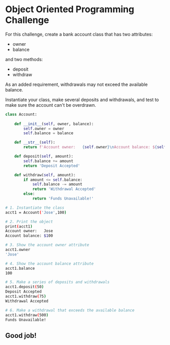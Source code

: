 # Object Oriented Programming Challenge
For this challenge, create a bank account class that has two attributes:
- owner
- balance

and two methods:
- deposit
- withdraw

As an added requirement, withdrawals may not exceed the available balance.

Instantiate your class, make several deposits and withdrawals, and test to make sure the account can't be overdrawn.

```py
class Account:
	
	def __init__(self, owner, balance):
		self.owner = owner
		self.balance = balance

	def __str__(self):
		return f'Account owner:   {self.owner}\nAccount balance: ${self.balance}'

	def deposit(self, amount):
		self.balance += amount
		return 'Deposit Accepted'

	def withdraw(self, amount):
		if amount <= self.balance:
			self.balance -= amount
			return 'Withdrawal Accepted'
		else:
			return 'Funds Unavailable!'
```
```sh
# 1. Instantiate the class
acct1 = Account('Jose',100)
```
```sh
# 2. Print the object
print(acct1)
Account owner:   Jose
Account balance: $100
```
```sh
# 3. Show the account owner attribute
acct1.owner
'Jose'
```
```sh
# 4. Show the account balance attribute
acct1.balance
100
```
```sh
# 5. Make a series of deposits and withdrawals
acct1.deposit(50)
Deposit Accepted
acct1.withdraw(75)
Withdrawal Accepted
```
```sh
# 6. Make a withdrawal that exceeds the available balance
acct1.withdraw(500)
Funds Unavailable!
```
## Good job!